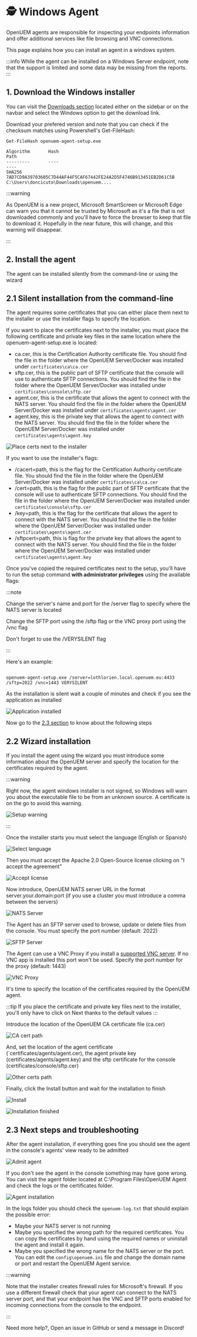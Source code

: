 # 🕵️ Windows Agent

OpenUEM agents are responsible for inspecting your endpoints information and offer additional services like file browsing and VNC connections.

This page explains how you can install an agent in a windows system.

:::info
While the agent can be installed on a Windows Server endpoint, note that the support is limited and some data may be missing from the reports.
:::

## 1. Download the Windows installer

You can visit the [Downloads section](/docs/Downloads/windows) located either on the sidebar or on the navbar and select the Windows option to get the download link.

Download your prefered version and note that you can check if the checksum matches using Powershell's Get-FileHash:

```(powershell)
Get-FileHash openuem-agent-setup.exe

Algorithm       Hash                                                                   Path
---------       ----                                                                   ----
SHA256          7AD7CD9A39703605C7D44AF44F5CAF67442FE24A2D5F4746B913451EB2D61C5B       C:\Users\doncicuto\Downloads\openuem....
```

:::warning

As OpenUEM is a new project, Microsoft SmartScreen or Microsoft Edge can warn you that it cannot be trusted by Microsoft as it's a file that is not downloaded commonly and you'll have to force the browser to keep that file to download it. Hopefully in the near future, this will change, and this warning will disappear.

:::

## 2. Install the agent

The agent can be installed silently from the command-line or using the wizard

## 2.1 Silent installation from the command-line

The agent requires some certificates that you can either place them next to the installer or use the installer flags to specify the location.

If you want to place the certificates next to the installer, you must place the following certificate and private key files in the same location where the openuem-agent-setup.exe is located:

- ca.cer, this is the Certification Authority certificate file. You should find the file in the folder where the OpenUEM Server/Docker was installed under `certificates\ca\ca.cer`
- sftp.cer, this is the public part of SFTP certificate that the console will use to authenticate SFTP connections. You should find the file in the folder where the OpenUEM Server/Docker was installed under `certificates\console\sftp.cer`
- agent.cer, this is the certificate that allows the agent to connect with the NATS server. You should find the file in the folder where the OpenUEM Server/Docker was installed under `certificates\agents\agent.cer`
- agent.key, this is the private key that allows the agent to connect with the NATS server. You should find the file in the folder where the OpenUEM Server/Docker was installed under `certificates\agents\agent.key`

![Place certs next to the installer](/img/agent/certs.png)

If you want to use the installer's flags:

- /cacert=path, this is the flag for the Certification Authority certificate file. You should find the file in the folder where the OpenUEM Server/Docker was installed under `certificates\ca\ca.cer`
- /cert=path, this is the flag for the public part of SFTP certificate that the console will use to authenticate SFTP connections. You should find the file in the folder where the OpenUEM Server/Docker was installed under `certificates\console\sftp.cer`
- /key=path, this is the flag for the certificate that allows the agent to connect with the NATS server. You should find the file in the folder where the OpenUEM Server/Docker was installed under `certificates\agents\agent.cer`
- /sftpcert=path, this is flag for the private key that allows the agent to connect with the NATS server. You should find the file in the folder where the OpenUEM Server/Docker was installed under `certificates\agents\agent.key`

Once you've copied the required certificates next to the setup, you'll have to run the setup command **with administrator privileges** using the available flags:

:::note

Change the server's name and port for the /server flag to specify where the NATS server is located

Change the SFTP port using the /sftp flag or the VNC proxy port using the /vnc flag

Don't forget to use the /VERYSILENT flag

:::

Here's an example:

```(bash)

openuem-agent-setup.exe /server=lothlorien.local.openuem.eu:4433 /sftp=2022 /vnc=1443 VERYSILENT

```

As the installation is silent wait a couple of minutes and check if you see the application as installed

![Application installed](/img/agent/installed.png)

Now go to the [2.3 section](/docs/Installation/Agent/windows#23-following-steps-and-troubleshooting) to know about the following steps

## 2.2 Wizard installation

If you install the agent using the wizard you must introduce some information about the OpenUEM server and specify the location for the certificates required by the agent.

:::warning

Right now, the agent windows installer is not signed, so Windows will warn you about the executable file to be from an unknown source. A certificate is on the go to avoid this warning.

![Setup warning](/img/agent/setup_warning.png)

:::

Once the installer starts you must select the language (English or Spanish)

![Select language](/img/agent/select_language.png)

Then you must accept the Apache 2.0 Open-Source license clicking on "I accept the agreement"

![Accept license](/img/agent/accept_license.png)

Now introduce, OpenUEM NATS server URL in the format server.your.domain:port (if you use a cluster you must introduce a comma between the servers)

![NATS Server](/img/agent/nats_server.png)

The Agent has an SFTP server used to browse, update or delete files from the console. You must specify the port number (default: 2022)

![SFTP Server](/img/agent/sftp_server.png)

The Agent can use a VNC Proxy if you install a [supported VNC server](/docs/Advanced%20Topics/vnc). If no VNC app is installed this port won't be used. Specify the port number for the proxy (default: 1443)

![VNC Proxy](/img/agent/vnc_proxy.png)

It's time to specify the location of the certificates required by the OpenUEM agent.

:::tip
If you place the certificate and private key files next to the installer, you'll only have to click on Next thanks to the default values
:::

Introduce the location of the OpenUEM CA certificate file (ca.cer)

![CA cert path](/img/agent/ca_path.png)

And, set the location of the agent certificate (`certificates/agents/agent.cer), the agent private key (certificates/agents/agent.key) and the sftp certificate for the console (certificates/console/sftp.cer)

![Other certs path](/img/agent/other_certs.png)

Finally, click the Install button and wait for the installation to finish

![Install](/img/agent/install.png)

![Installation finished](/img/agent/installation_finished.png)

## 2.3 Next steps and troubleshooting

After the agent installation, if everything goes fine you should see the agent in the console's agents' view ready to be admitted

![Admit agent](/img/agent/admit_agent.png)

If you don't see the agent in the console something may have gone wrong. You can visit the agent folder located at C:\Program Files\OpenUEM Agent and check the logs or the certificates folder.

![Agent installation](/img/agent/agent_folders.png)

In the logs folder you should check the `openuem-log.txt` that should explain the possible error:

- Maybe your NATS server is not running
- Maybe you specified the wrong path for the required certificates. You can copy the certificates by hand using the required names or uninstall the agent and install it again.
- Maybe you specified the wrong name for the NATS server or the port. You can edit the `config\openuem.ini` file and change the domain name or port and restart the OpenUEM Agent service.

:::warning

Note that the installer creates firewall rules for Microsoft's firewall. If you use a different firewall check that your agent can connect to the NATS server port, and that your endpoint has the VNC and SFTP ports enabled for incoming connections from the console to the endpoint.

:::

Need more help?, Open an issue in GitHub or send a message in Discord!
